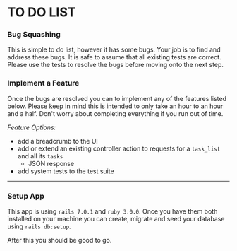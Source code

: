 # TO DO LIST
### Bug Squashing
This is simple to do list, however it has some bugs. Your job is to find and address these bugs. It is safe to assume that all existing tests are correct. Please use the tests to resolve the bugs before moving onto the next step.

### Implement a Feature
Once the bugs are resolved you can to implement any of the features listed below. Please keep in mind this is intended to only take an hour to an hour and a half. Don't worry about completing everything if you run out of time.

*Feature Options:*
- add a breadcrumb to the UI
- add or extend an existing controller action to requests for a `task_list` and all its `tasks`
  - JSON response
- add system tests to the test suite

---

### Setup App
This app is using `rails 7.0.1` and `ruby 3.0.0`. Once you have them both installed on your machine you can create, migrate and seed your database using `rails db:setup`.

After this you should be good to go.


